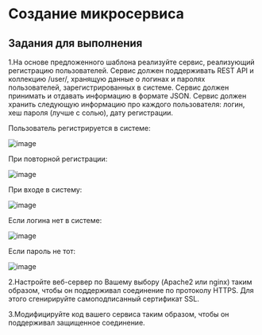 # Создание микросервиса

## Задания для выполнения

1.На основе предложенного шаблона реализуйте сервис, реализующий регистрацию пользователей. Сервис должен поддерживать REST API и коллекцию /user/, хранящую данные о логинах и паролях пользователей, зарегистрированных в системе. Сервис должен принимать и отдавать информацию в формате JSON. Сервис должен хранить следующую информацию про каждого пользователя: логин, хеш пароля (лучше с солью), дату регистрации.

Пользователь регистрируется в системе:

![image](https://user-images.githubusercontent.com/70855182/146684580-8c909649-fe0a-400d-a247-faa1d091a671.png)

При повторной регистрации:

![image](https://user-images.githubusercontent.com/70855182/146684602-a13217b1-1e8e-42ca-94a5-67601031101e.png)

При входе в систему:

![image](https://user-images.githubusercontent.com/70855182/146684631-69cd92f7-3183-42f6-aee5-127084ac7e28.png)

Если логина нет в системе:

![image](https://user-images.githubusercontent.com/70855182/146684661-80fc56e7-3229-481e-91e5-c017d122e5a2.png)


Если пароль не тот:

![image](https://user-images.githubusercontent.com/70855182/146684645-b544e64f-cff4-4da0-8d90-77d1b61dd2c9.png)


2.Настройте веб-сервер по Вашему выбору (Apache2 или nginx) таким образом, чтобы он поддерживал соединение по протоколу HTTPS. Для этого сгенирируйте самоподписанный сертификат SSL.

3.Модифицируйте код вашего сервиса таким образом, чтобы он поддерживал защищенное соединение.
